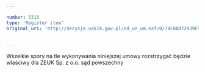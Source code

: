 ```yaml
---

number: 3310
type: 'Register item'
original_uri: 'http://decyzje.uokik.gov.pl/nd_wz_um.nsf/0/78C0AD72939FD09AC1257A30002F5CCB?OpenDocument'


---
```


Wszelkie spory na tle wykonywania niniejszej umowy rozstrzygać będzie właściwy dla ZEUK Sp. z o.o. sąd powszechny
